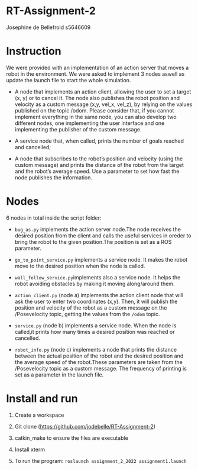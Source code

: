 # RT-Assignment-2
Josephine de Bellefroid s5646609

# Instruction

We were provided with an implementation of an action server that moves a robot in the environment. We were asked to implement 3 nodes aswell as update the launch file to start the whole simulation.

- A node that implements an action client, allowing the user to set a target (x, y) or to cancel it. The node also publishes the robot position and velocity as a custom message (x,y, vel_x, vel_z), by relying on the values published on the topic /odom. Please consider that, if you cannot implement everything in the same node, you can also develop two different nodes, one implementing the user interface and one implementing the publisher of the custom message.

- A service node that, when called, prints the number of goals reached and cancelled;

- A node that subscribes to the robot’s position and velocity (using the custom message) and prints the distance of the robot from the target and the robot’s average speed. Use a parameter to set how fast the node publishes the information.

# Nodes

6 nodes in total inside the script folder:

- `bug_as.py` implements the action server node.The node receives the desired position from the client and calls the useful services in oreder to bring the robot to the given position.The position is set as a ROS parameter.

- `go_to_point_service.py` implements a service node. It makes the robot move to the desired position when the node is called.

- `wall_follow_service.py`implements also a service node. It helps the robot avoiding obstacles by making it moving along/around them.
 
- `action_client.py` (node a) implements the action client node that will ask the user to enter two coordinates (x,y). Then, it will publish the position and velocity of the robot as a custom message on the /Posevelocity topic, getting the values from the `/odom` topic.
 
- `service.py` (node b) implements a service node. When the node is called,it prints how many times a desired position was reached or cancelled.

- `robot_info.py` (node c) implements a node that prints the distance between the actual position of the robot and the desired position and the average speed of the robot.These parameters are taken from the /Posevelocity topic as a custom message. The frequency of printing is set as a parameter in the launch file.

# Install and run

1. Create a workspace

2. Git clone (https://github.com/jodebelle/RT-Assignment-2)

3. catkin_make to ensure the files are executable

4. Install xterm

5. To run the program: `roslaunch assignment_2_2022 assignment1.launch`
